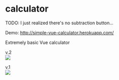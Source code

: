 # calculator

TODO: I just realized there's no subtraction button...

Demo: http://simple-vue-calculator.herokuapp.com/

Extremely basic Vue calculator  

v.2  
![](https://i.imgur.com/xKzFYTX.png)

v.1  
![](https://i.imgur.com/DwyFXxm.png)
